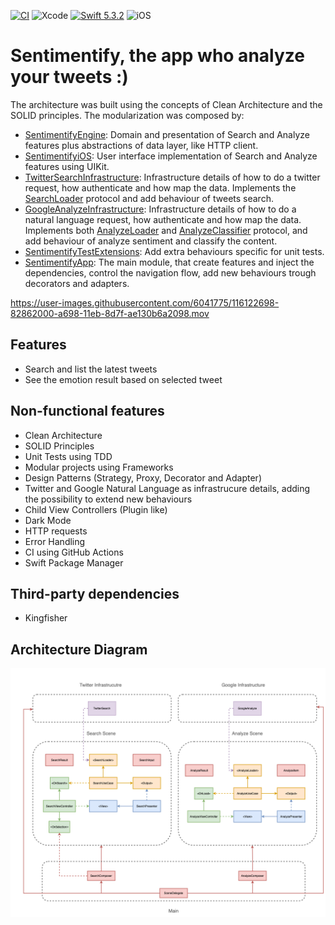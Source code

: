 [![CI](https://github.com/dev-thalizao/sentimentify-ios/actions/workflows/ci.yml/badge.svg)](https://github.com/dev-thalizao/sentimentify-ios/actions/workflows/ci.yml)
![Xcode](https://img.shields.io/badge/Xcode-12.4-blue.svg?style=flat)
[![Swift 5.3.2](https://img.shields.io/badge/Swift-5.3.2-orange.svg?style=flat)](https://swift.org)
![iOS](https://img.shields.io/badge/iOS-14.4-red?style=flat)

# Sentimentify,  the app who analyze your tweets :)

The architecture was built using the concepts of Clean Architecture and the SOLID principles. The modularization was composed by:
- [SentimentifyEngine](./SentimentifyEngine/SentimentifyEngine): Domain and presentation of Search and Analyze features plus abstractions of data layer, like HTTP client. 
- [SentimentifyiOS](./SentimentifyEngine/SentimentifyiOS): User interface implementation of Search and Analyze features using UIKit.
- [TwitterSearchInfrastructure](./SentimentifyEngine/TwitterSearchInfrastructure): Infrastructure details of how to do a twitter request, how authenticate and how map the data.
Implements the [SearchLoader](./SentimentifyEngine/SentimentifyEngine/Search%20Domain/SearchLoader.swift) protocol and add behaviour of tweets search.
- [GoogleAnalyzeInfrastructure](./SentimentifyEngine/GoogleAnalyzeInfrastructure): Infrastructure details of how to do a natural language request, how authenticate and how map the data.
Implements both [AnalyzeLoader](./SentimentifyEngine/SentimentifyEngine/Analyze%20Domain/AnalyzeLoader.swift) and [AnalyzeClassifier](./SentimentifyEngine/SentimentifyEngine/Analyze%20Domain/AnalyzeClassifier.swift) protocol, and add behaviour of analyze sentiment and classify the content.
- [SentimentifyTestExtensions](./SentimentifyEngine/SentimentifyTestExtensions): Add extra behaviours specific for unit tests.
- [SentimentifyApp](./SentimentifyApp/SentimentifyApp): The main module, that create features and inject the dependencies, control the navigation flow, add new behaviours trough decorators and adapters.

https://user-images.githubusercontent.com/6041775/116122698-82862000-a698-11eb-8d7f-ae130b6a2098.mov

## Features

- Search and list the latest tweets
- See the emotion result based on selected tweet

## Non-functional features

- Clean Architecture
- SOLID Principles
- Unit Tests using TDD
- Modular projects using Frameworks
- Design Patterns (Strategy, Proxy, Decorator and Adapter)
- Twitter and Google Natural Language as infrastrucure details, adding the possibility to extend new behaviours
- Child View Controllers (Plugin like)
- Dark Mode
- HTTP requests
- Error Handling
- CI using GitHub Actions
- Swift Package Manager

## Third-party dependencies
- Kingfisher

## Architecture Diagram
![architecture](./.github/images/architecture.png)
